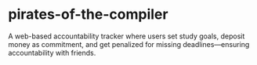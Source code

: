 # pirates-of-the-compiler
A web-based accountability tracker where users set study goals, deposit money as commitment, and get penalized for missing deadlines—ensuring accountability with friends.
